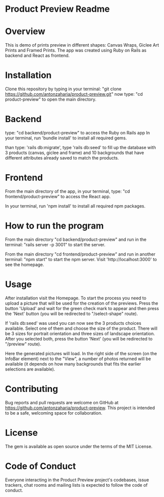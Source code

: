 # Product Preview Readme

# Overview

This is demo of prints preview in different shapes: Canvas Wraps, Giclee Art Prints and Framed Prints.
The app was created using Ruby on Rails as backend and React as frontend.

# Installation

Clone this repository by typing in your terminal: "git clone https://github.com/antonzaharia/product-preview.git"
now type: "cd product-preview" to open the main directory.

# Backend

type: "cd backend/product-preview" to access the Ruby on Rails app
In your terminal, run 'bundle install' to install all required gems.

than type: 'rails db:migrate', type 'rails db:seed' to fill up the database with 3 products (canvas, giclee and frame) and 10 backgrounds that have different attributes already saved to match the products.

# Frontend

From the main directory of the app, in your terminal, type: "cd frontend/product-preview" to access the React app.

In your terminal, run 'npm install' to install all required npm packages.

# How to run the program

From the main directory "cd backend/product-preview" and run in the terminal: "rails server -p 3001" to start the server.

From the main directory "cd frontend/product-preview" and run in another terminal: "npm start" to start the npm server.
Visit 'http://localhost:3000' to see the homepage.

# Usage

After installation visit the Homepage.
To start the process you need to upload a picture that will be used for the creation of the previews. Press the button 'Upload' and wait for the green check mark to appear and then press the 'Next' button (you will be redirected to "/select-shape" route).

If 'rails db:seed' was used you can now see the 3 products choices available. Select one of them and choose the size of the product. There will be 3 sizes for portrait orientation and three sizes of landscape orientation. After you selected both, press the button 'Next' (you will be redirected to "/preview" route).

Here the generated pictures will load. In the right side of the screen (on the InfoBar element) next to the "View", a number of photos returned will be available (it depends on how many backgrounds that fits the earlier selections are available).

# Contributing

Bug reports and pull requests are welcome on GitHub at https://github.com/antonzaharia/product-preview. This project is intended to be a safe, welcoming space for collaboration.

# License

The gem is available as open source under the terms of the MIT License.

# Code of Conduct

Everyone interacting in the Product Preview project's codebases, issue trackers, chat rooms and mailing lists is expected to follow the code of conduct.
